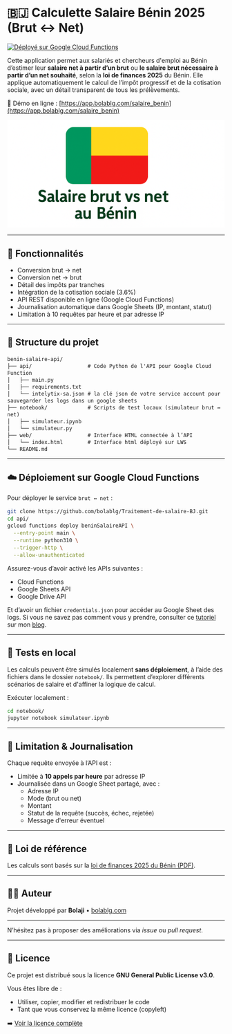 # 🇧🇯 Calculette Salaire Bénin 2025 (Brut ↔ Net)


[![Déployé sur Google Cloud Functions](https://img.shields.io/badge/Google%20Cloud-Function-blue)](https://console.cloud.google.com/functions)

Cette application permet aux salariés et chercheurs d'emploi au Bénin d’estimer leur **salaire net à partir d’un brut** ou **le salaire brut nécessaire à partir d’un net souhaité**, selon la **loi de finances 2025** du Bénin. Elle applique automatiquement le calcul de l’impôt progressif et de la cotisation sociale, avec un détail transparent de tous les prélèvements.

🔗 Démo en ligne : [https://app.bolablg.com/salaire_benin](https://app.bolablg.com/salaire_benin)

![Aperçu de l'application](./salaire_benin.png)



---

## 🚀 Fonctionnalités

- Conversion brut → net
- Conversion net → brut
- Détail des impôts par tranches
- Intégration de la cotisation sociale (3.6%)
- API REST disponible en ligne (Google Cloud Functions)
- Journalisation automatique dans Google Sheets (IP, montant, statut)
- Limitation à 10 requêtes par heure et par adresse IP

---

## 📁 Structure du projet

```
benin-salaire-api/
├── api/                  # Code Python de l'API pour Google Cloud Function
│   ├── main.py
│   ├── requirements.txt
│   └── intelytix-sa.json # la clé json de votre service account pour sauvegarder les logs dans un google sheets
├── notebook/             # Scripts de test locaux (simulateur brut ↔ net)
│   ├── simulateur.ipynb
│   └── simulateur.py
├── web/                  # Interface HTML connectée à l’API
│   └── index.html        # Interface html déployé sur LWS
└── README.md
```

---

## ☁️ Déploiement sur Google Cloud Functions

Pour déployer le service `brut ↔ net` :

```bash
git clone https://github.com/bolablg/Traitement-de-salaire-BJ.git
cd api/
gcloud functions deploy beninSalaireAPI \
  --entry-point main \
  --runtime python310 \
  --trigger-http \
  --allow-unauthenticated
```

Assurez-vous d’avoir activé les APIs suivantes :
- Cloud Functions
- Google Sheets API
- Google Drive API

Et d’avoir un fichier `credentials.json` pour accéder au Google Sheet des logs. Si vous ne savez pas comment vous y prendre, consulter ce [tutoriel](https://blog.bolablg.com/p/google-dev-service-account) sur mon [blog](https://blog.bolablg.com).

---

## 🧪 Tests en local

Les calculs peuvent être simulés localement **sans déploiement**, à l’aide des fichiers dans le dossier `notebook/`. Ils permettent d’explorer différents scénarios de salaire et d'affiner la logique de calcul.

Exécuter localement :

```bash
cd notebook/
jupyter notebook simulateur.ipynb
```

---

## 🔐 Limitation & Journalisation

Chaque requête envoyée à l’API est :
- Limitée à **10 appels par heure** par adresse IP
- Journalisée dans un Google Sheet partagé, avec :
  - Adresse IP
  - Mode (brut ou net)
  - Montant
  - Statut de la requête (succès, échec, rejetée)
  - Message d'erreur éventuel

---

## 📄 Loi de référence

Les calculs sont basés sur la [loi de finances 2025 du Bénin (PDF)](https://finances.bj/wp-content/uploads/2025/01/Benin-Code-General-des-Impots-2025.pdf).

---

## 👨‍💻 Auteur

Projet développé par **Bolaji** • [bolablg.com](https://bolablg.com)

---

N’hésitez pas à proposer des améliorations via *issue* ou *pull request*.

---

## 📜 Licence

Ce projet est distribué sous la licence **GNU General Public License v3.0**.

Vous êtes libre de :
- Utiliser, copier, modifier et redistribuer le code
- Tant que vous conservez la même licence (copyleft)

➡️ [Voir la licence complète](https://www.gnu.org/licenses/gpl-3.0.html)
